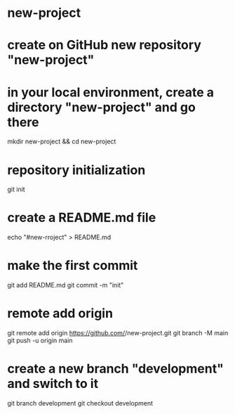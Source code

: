 # new-project
# create on GitHub new repository "new-project"

# in your local environment, create a directory "new-project" and go there

  mkdir new-project && cd new-project

# repository initialization

  git init

# create a README.md file

  echo "#new-rroject" > README.md

# make the first commit

  git add README.md
  git commit -m "init"

# remote add origin

  git remote add origin https://github.com/<username>/new-project.git
  git branch -M main
  git push -u origin main

# create a new branch "development" and switch to it

  git branch development
  git checkout development
